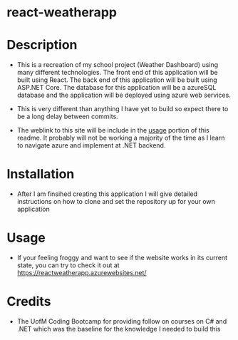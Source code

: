 # react-weatherapp

# Description
- This is a recreation of my school project (Weather Dashboard) using many different technologies. The front end of this application will be built using React. The back end of this application will be built using ASP.NET Core. The database for this application will be a azureSQL database and the application will be deployed using azure web services.

- This is very different than anything I have yet to build so expect there to be a long delay between commits.

- The weblink to this site will be include in the [usage](#usage) portion of this readme. It probably will not be working a majority of the time as I learn to navigate azure and implement at .NET backend.

# Installation
- After I am finsihed creating this application I will give detailed instructions on how to clone and set the repository up for your own application

# Usage
- If your feeling froggy and want to see if the website works in its current state, you can try to check it out at https://reactweatherapp.azurewebsites.net/

# Credits
- The UofM Coding Bootcamp for providing follow on courses on C# and .NET which was the baseline for the knowledge I needed to build this
